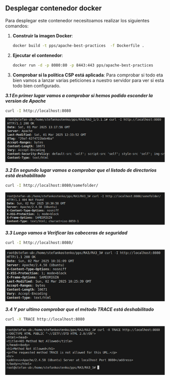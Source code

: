 ## Desplegar contenedor docker
Para desplegar este contenedor necesitoamos realizar los siguientes comandos:

1. **Construir la imagen Docker**:
   ```sh
   docker build -t pps/apache-best-practices  -f Dockerfile .
   ```
2. **Ejecutar el contenedor**:
   ```sh
   docker run -d -p 8080:80 -p 8443:443 pps/apache-best-practices
   ```

3. **Comprobar si la política CSP está aplicada**:
Para comprobar si todo eta bien vamos a lanzar varias peticiones a nuestro servidor para ver si esta todo bien configurado.

***3.1 En primer lugar vamos a comprobar si hemos podido esconder la version de Apache***

```sh
curl -I http://localhost:8080
```
![Esconder version Apache](Capturas/Captura1.png)

***3.2 En segundo lugar vamos a comprobar que el listado de directorios está deshabilitado***

```sh
curl -I http://localhost:8080/somefolder/
```

![Listado de directorios está deshabilitado](Capturas/Captura2.png)

***3.3 Luego vamos a Verificar las cabeceras de seguridad***

```sh
curl -I http://localhost:8080/
```

![Cabeceras de seguridad](Capturas/Captura3.png)

***3.4 Y por ultimo comprobar que el método TRACE está deshabilitado***

```sh
curl -X TRACE http://localhost:8080
```

![Método TRACE Deshabilitado](Capturas/Captura4.png)